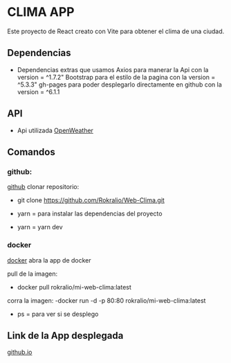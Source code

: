 # CLIMA APP

Este proyecto de React creato con Vite para obtener el clima de una ciudad.

## Dependencias
- Dependencias extras que usamos
Axios para manerar la Api con la version = ^1.7.2"
Bootstrap para el estilo de la pagina con la version = ^5.3.3"
gh-pages para poder desplegarlo directamente en github con la version = ^6.1.1

## API
- Api utilizada [OpenWeather](https://home.openweathermap.org/)

## Comandos

### github:
[github](https://github.com/Rokralio/Web-Clima)
clonar repositorio:
- git clone https://github.com/Rokralio/Web-Clima.git

- yarn = para instalar las dependencias del proyecto

- yarn = yarn dev

### docker
[docker](https://hub.docker.com/r/rokralio/mi-web-clima)
abra la app de docker

pull de la imagen:
- docker pull rokralio/mi-web-clima:latest

corra la imagen:
-docker run -d -p 80:80 rokralio/mi-web-clima:latest

- ps = para ver si se desplego

## Link de la App desplegada

[github.io](https://rokralio.github.io/Web-Clima/)

